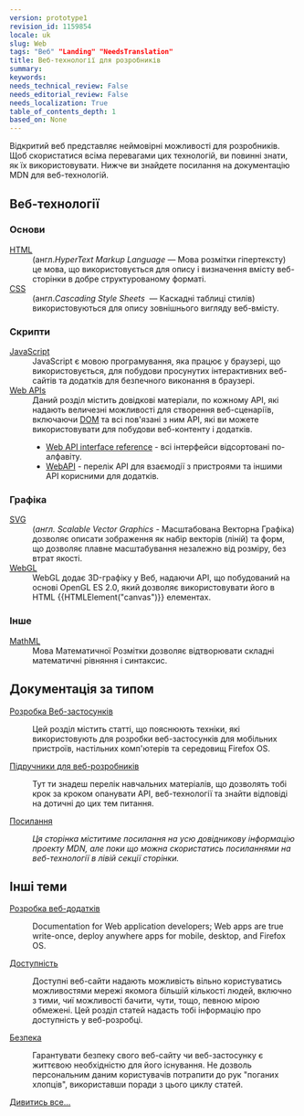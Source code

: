 ```yaml
---
version: prototype1
revision_id: 1159854
locale: uk
slug: Web
tags: "Веб" "Landing" "NeedsTranslation"
title: Веб-технології для розробників
summary: 
keywords: 
needs_technical_review: False
needs_editorial_review: False
needs_localization: True
table_of_contents_depth: 1
based_on: None
---
```

<p>Відкритий веб представляє неймовірні можливості для розробників. Щоб скористатися всіма перевагами цих технологій, ви повинні знати, як їх використовувати. Нижче ви знайдете посилання на документацію MDN для веб-технологій.</p>

<div class="row topicpage-table">
<div class="section">
<h2 class="Documentation" id="Веб-технології">Веб-технології</h2>

<h3 id="Основи">Основи</h3>

<dl>
 <dt><a href="/uk/docs/Web/HTML">HTML</a></dt>
 <dd>(англ.<em><span lang="en" xml:lang="en">HyperText Markup Language</span></em>&nbsp;— Мова розмітки гіпертексту) це мова, що використовується для опису і визначення вмісту веб-сторінки в добре структурованому форматі.</dd>
 <dt><a href="/uk/docs/Web/CSS">CSS</a></dt>
 <dd>(англ.<em>Cascading Style Sheets</em> &nbsp;— Каскадні таблиці стилів) використовуються для опису зовнішнього вигляду веб-вмісту.</dd>
</dl>

<h3 id="Скрипти">Скрипти</h3>

<dl>
 <dt><a href="/uk/docs/Web/JavaScript">JavaScript</a></dt>
 <dd>JavaScript є мовою програмування, яка працює у браузері, що використовується, для побудови просунутих інтерактивних веб-сайтів та додатків для&nbsp;безпечного виконання в браузері.</dd>
 <dt><a href="/uk/docs/Web/Reference/API">Web APIs</a></dt>
 <dd>Даний розділ містить довідкові матеріали, по кожному API, які надають величезні можливості для створення веб-сценаріїв, включаючи <a href="https://developer.mozilla.org/uk/docs/DOM">DOM</a> та всі пов'язані з ним API, які ви можете використовувати для побудови веб-контенту і додатків.
 <ul>
  <li><a href="/uk/docs/Web/API" title="/uk/docs/Web/API">Web API interface reference</a> - всі інтерфейси відсортовані по-алфавіту.</li>
  <li><a href="/uk/docs/WebAPI">WebAPI</a> - перелік API для взаємодії з пристроями та іншими API корисними для додатків.</li>
 </ul>
 </dd>
</dl>

<h3 id="Графіка">Графіка</h3>

<dl>
 <dt><a href="/uk/docs/SVG">SVG</a></dt>
 <dd>(<em>англ. Scalable Vector Graphics - </em>Масштабована Векторна Графіка) дозволяє описати зображення як набір векторів (ліній) та форм, що дозволяє плавне масштабування незалежно від розміру, без втрат якості.</dd>
 <dt><a href="/uk/docs/Web/WebGL" title="/uk/docs/Web/WebGL">WebGL</a></dt>
 <dd>WebGL додає 3D-графіку у Веб, надаючи API, що побудований на основі OpenGL ES 2.0, який дозволяє використовувати його в HTML {{HTMLElement("canvas")}} елементах.</dd>
</dl>

<h3 id="Інше">Інше</h3>

<dl>
 <dt><a href="/uk/docs/Web/MathML">MathML</a></dt>
 <dd>Мова Математичної Розмітки дозволяє відтворювати складні математичні рівняння і синтаксис.</dd>
</dl>
</div>
<span style="display:none">&nbsp;</span>

<div class="section">
<div>
<h2 class="Documentation" id="Документація_за_типом">Документація за типом</h2>
</div>

<div>
<dl>
 <dt>
 <p><a href="/uk/docs/Web/Guide">Розробка Веб-застосунків</a></p>
 </dt>
 <dd>
 <p>Цей розділ містить статті, що пояснюють техніки, які використовують для розробки веб-застосунків для мобільних пристроїв, настільних комп'ютерів та середовищ Firefox OS.</p>
 </dd>
 <dt>
 <p><a href="/uk/docs/Web/Tutorials">Підручники для веб-розробників</a></p>
 </dt>
 <dd>
 <p>Тут ти знадеш перелік навчальних матеріалів, що дозволять тобі крок за кроком опанувати&nbsp;API, веб-технології та знайти відповіді на дотичні до цих тем питання.</p>
 </dd>
 <dt>
 <p><a href="/uk/docs/Web/Reference">Посилання</a></p>
 </dt>
 <dd>
 <p><em>Ця сторінка міститиме посилання на усю довідникову інформацію проекту MDN, але поки що можна скористатись посиланнями на веб-технології в лівій секції сторінки.</em></p>
 </dd>
</dl>
</div>

<dl>
</dl>

<div>
<h2 id="Інші_теми">Інші теми</h2>
</div>

<div>
<dl>
 <dt>
 <p><a href="/uk/docs/Web/Apps">Розробка веб-додатків</a></p>
 </dt>
 <dd>
 <p>Documentation for Web application developers; Web apps are true write-once, deploy anywhere apps for mobile, desktop, and Firefox OS.</p>
 </dd>
 <dt>
 <p><a href="/uk/docs/Web/Accessibility">Доступність</a></p>
 </dt>
 <dd>
 <p>Доступні веб-сайти надають можливість вільно користуватись можливостями мережі якомога більшій кількості людей, включно з тими, чиї можливості бачити, чути, тощо, певною мірою обмежені. Цей розділ статей надасть тобі інформацію про доступність у веб-розробці.</p>
 </dd>
 <dt>
 <p><a href="/uk/docs/Web/Security">Безпека</a></p>
 </dt>
 <dd>
 <p>Гарантувати безпеку свого веб-сайту чи веб-застосунку є життєвою необхідністю для його існування. Не дозволь персональним даним користувачів потрапити до рук "поганих хлопців", використавши поради з цього циклу статей.</p>
 </dd>
</dl>
</div>

<dl>
</dl>
</div>
<span style="display:none">&nbsp;</span></div>

<p><span class="alllinks"><a href="/uk/docs/tag/Web">Дивитись все...</a></span></p>

